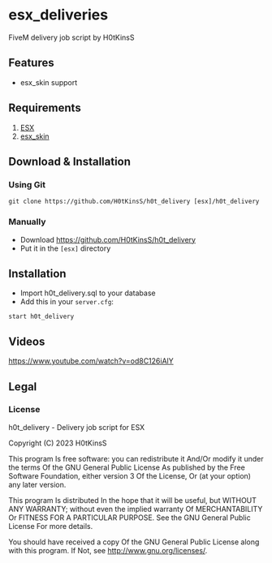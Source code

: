 # esx_deliveries
FiveM delivery job script by H0tKinsS

## Features

* esx_skin support

## Requirements

1. [ESX](https://github.com/ESX-Org/es_extended)
2. [esx_skin](https://github.com/ESX-Org/esx_skin)

## Download & Installation

### Using Git

```
git clone https://github.com/H0tKinsS/h0t_delivery [esx]/h0t_delivery
```

### Manually

- Download https://github.com/H0tKinsS/h0t_delivery
- Put it  in the `[esx]` directory

## Installation

- Import h0t_delivery.sql to your database
- Add this in your `server.cfg`:

```
start h0t_delivery
```



## Videos

https://www.youtube.com/watch?v=od8C126iAlY

## Legal

### License

h0t_delivery - Delivery job script for ESX

Copyright (C) 2023 H0tKinsS

This program Is free software: you can redistribute it And/Or modify it under the terms Of the GNU General Public License As published by the Free Software Foundation, either version 3 Of the License, Or (at your option) any later version.

This program Is distributed In the hope that it will be useful, but WITHOUT ANY WARRANTY; without even the implied warranty Of MERCHANTABILITY Or FITNESS FOR A PARTICULAR PURPOSE. See the GNU General Public License For more details.

You should have received a copy Of the GNU General Public License along with this program. If Not, see http://www.gnu.org/licenses/.
